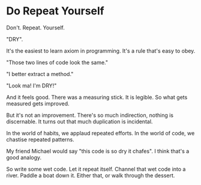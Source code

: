 <!--data 2023-07-10 -->

# Do Repeat Yourself

Don't. Repeat. Yourself. 

"DRY". 

It's the easiest to learn axiom in programming. It's a rule that's easy to obey.

"Those two lines of code look the same."

"I better extract a method."

"Look ma! I'm DRY!"

And it feels good. There was a measuring stick. It is legible. So what gets measured gets improved.

But it's not an improvement. There's so much indirection, nothing is discernable. It turns out that much duplication is incidental.

In the world of habits, we applaud repeated efforts. In the world of code, we chastise repeated patterns.

My friend Michael would say "this code is so dry it chafes". I think that's a good analogy.

So write some wet code. Let it repeat itself. Channel that wet code into a river. Paddle a boat down it. Either that, or walk through the dessert.